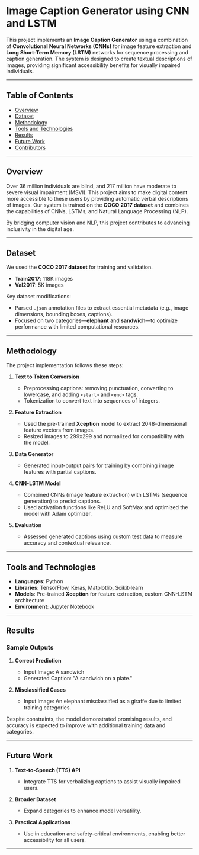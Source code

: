 # Image Caption Generator using CNN and LSTM  

This project implements an **Image Caption Generator** using a combination of **Convolutional Neural Networks (CNNs)** for image feature extraction and **Long Short-Term Memory (LSTM)** networks for sequence processing and caption generation. The system is designed to create textual descriptions of images, providing significant accessibility benefits for visually impaired individuals.

---

## Table of Contents  
- [Overview](#overview)  
- [Dataset](#dataset)  
- [Methodology](#methodology)  
- [Tools and Technologies](#tools-and-technologies)  
- [Results](#results)  
- [Future Work](#future-work)  
- [Contributors](#contributors)  

---

## Overview  

Over 36 million individuals are blind, and 217 million have moderate to severe visual impairment (MSVI). This project aims to make digital content more accessible to these users by providing automatic verbal descriptions of images. Our system is trained on the **COCO 2017 dataset** and combines the capabilities of CNNs, LSTMs, and Natural Language Processing (NLP).  

By bridging computer vision and NLP, this project contributes to advancing inclusivity in the digital age.  

---

## Dataset  

We used the **COCO 2017 dataset** for training and validation.  
- **Train2017**: 118K images  
- **Val2017**: 5K images  

Key dataset modifications:
- Parsed `.json` annotation files to extract essential metadata (e.g., image dimensions, bounding boxes, captions).  
- Focused on two categories—**elephant** and **sandwich**—to optimize performance with limited computational resources.  

---

## Methodology  

The project implementation follows these steps:  

1. **Text to Token Conversion**  
   - Preprocessing captions: removing punctuation, converting to lowercase, and adding `<start>` and `<end>` tags.  
   - Tokenization to convert text into sequences of integers.  

2. **Feature Extraction**  
   - Used the pre-trained **Xception** model to extract 2048-dimensional feature vectors from images.  
   - Resized images to 299x299 and normalized for compatibility with the model.  

3. **Data Generator**  
   - Generated input-output pairs for training by combining image features with partial captions.  

4. **CNN-LSTM Model**  
   - Combined CNNs (image feature extraction) with LSTMs (sequence generation) to predict captions.  
   - Used activation functions like ReLU and SoftMax and optimized the model with Adam optimizer.  

5. **Evaluation**  
   - Assessed generated captions using custom test data to measure accuracy and contextual relevance.  

---

## Tools and Technologies  

- **Languages**: Python  
- **Libraries**: TensorFlow, Keras, Matplotlib, Scikit-learn  
- **Models**: Pre-trained **Xception** for feature extraction, custom CNN-LSTM architecture  
- **Environment**: Jupyter Notebook  

---

## Results  

### Sample Outputs  
1. **Correct Prediction**  
   - Input Image: A sandwich  
   - Generated Caption: "A sandwich on a plate."  

2. **Misclassified Cases**  
   - Input Image: An elephant misclassified as a giraffe due to limited training categories.  

Despite constraints, the model demonstrated promising results, and accuracy is expected to improve with additional training data and categories.  

---

## Future Work  

1. **Text-to-Speech (TTS) API**  
   - Integrate TTS for verbalizing captions to assist visually impaired users.  

2. **Broader Dataset**  
   - Expand categories to enhance model versatility.  

3. **Practical Applications**  
   - Use in education and safety-critical environments, enabling better accessibility for all users.  

---

